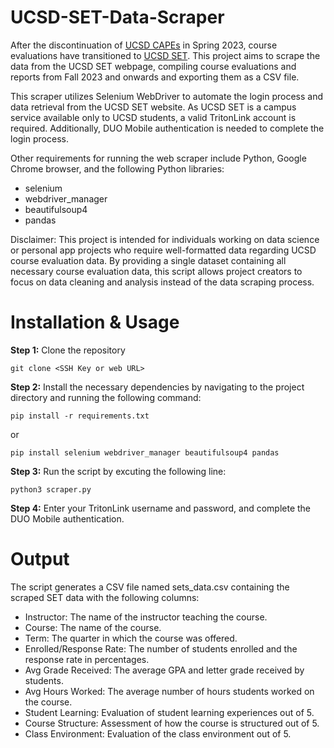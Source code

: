 # UCSD-SET-Data-Scraper
After the discontinuation of [UCSD CAPEs](https://cape.ucsd.edu/) in Spring 2023, course evaluations have transitioned to [UCSD SET](https://set.ucsd.edu/). This project aims to scrape the data from the UCSD SET webpage, compiling course evaluations and reports from Fall 2023 and onwards and exporting them as a CSV file.

This scraper utilizes Selenium WebDriver to automate the login process and data retrieval from the UCSD SET website. As UCSD SET is a campus service available only to UCSD students, a valid TritonLink account is required. Additionally, DUO Mobile authentication is needed to complete the login process.

Other requirements for running the web scraper include Python, Google Chrome browser, and the following Python libraries:

- selenium
- webdriver_manager
- beautifulsoup4
- pandas

Disclaimer: This project is intended for individuals working on data science or personal app projects who require well-formatted data regarding UCSD course evaluation data. By providing a single dataset containing all necessary course evaluation data, this script allows project creators to focus on data cleaning and analysis instead of the data scraping process.

# Installation & Usage
  
**Step 1:** Clone the repository 
```
git clone <SSH Key or web URL>
```
**Step 2:** Install the necessary dependencies by navigating to the project directory and running the following command:
```
pip install -r requirements.txt
```
or 
```
pip install selenium webdriver_manager beautifulsoup4 pandas
```
**Step 3:** Run the script by excuting the following line:
```
python3 scraper.py
```
**Step 4:** Enter your TritonLink username and password, and complete the DUO Mobile authentication.

# Output
The script generates a CSV file named sets_data.csv containing the scraped SET data with the following columns:

- Instructor: The name of the instructor teaching the course.
- Course: The name of the course.
- Term: The quarter in which the course was offered.
- Enrolled/Response Rate: The number of students enrolled and the response rate in percentages.
- Avg Grade Received: The average GPA and letter grade received by students.
- Avg Hours Worked: The average number of hours students worked on the course.
- Student Learning: Evaluation of student learning experiences out of 5.
- Course Structure: Assessment of how the course is structured out of 5.
- Class Environment: Evaluation of the class environment out of 5. 
